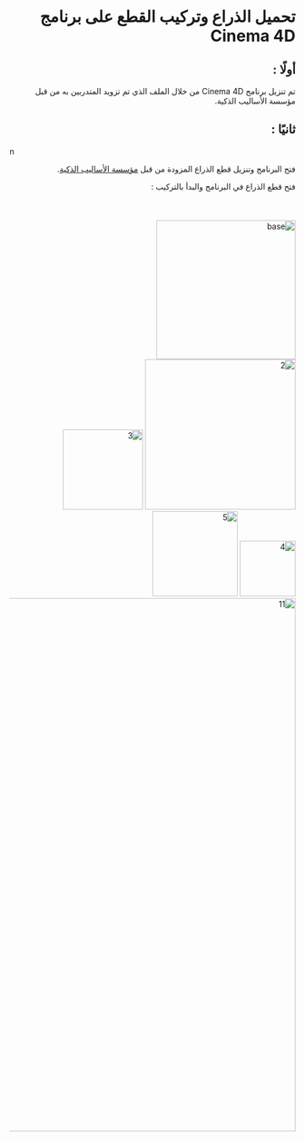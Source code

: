 #  <div dir="rtl">  تحميل الذراع وتركيب القطع على برنامج Cinema 4D </div>


## <div dir="rtl"> أولًا :</div>

<div dir="rtl"  >  تم تنزيل برنامج Cinema 4D من خلال الملف الذي تم تزويد المتدربين به من قبل مؤسسة الأساليب الذكية. </div>

## <div dir="rtl"> ثانيًا :</div>
 n<div dir="rtl" >     فتح البرنامج وتنزيل قطع الذراع المزودة من قبل [ مؤسسة الأساليب الذكية](https://github.com/smart-methods). </div>
<div dir="rtl"  > فتح قطع الذراع في البرنامج والبدأ بالتركيب : </div>
<br><br>
<br>
<div dir="rtl"> <img width="245" alt="base"  src="https://user-images.githubusercontent.com/52053143/127237566-01d88186-46cf-4088-ac86-6072ec23c021.png">

<img width="265" alt="2" src="https://user-images.githubusercontent.com/52053143/127237840-5b460e28-206c-47e0-95bb-c28119e3cf1f.png">


<img width="141" alt="3" src="https://user-images.githubusercontent.com/52053143/127237858-46ae8e4d-62b7-4784-993d-33767cf05a32.png">


<img width="98" alt="4" src="https://user-images.githubusercontent.com/52053143/127237865-88402c33-9e33-41af-8eab-8ebe56d00c50.png">


<img width="150" alt="5" src="https://user-images.githubusercontent.com/52053143/127237873-92c8e1ba-ee7a-421c-933d-447d7e753388.png">


<img width="940" alt="11" src="https://user-images.githubusercontent.com/52053143/127237936-02f2c168-13a5-42be-9ea9-764c518cdc95.png">

</div>
